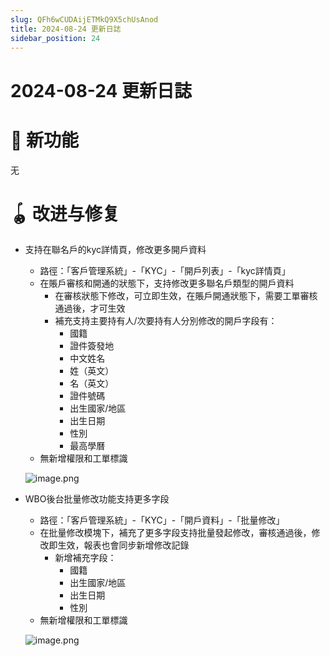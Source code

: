 ```yaml
---
slug: QFh6wCUDAijETMkQ9X5chUsAnod
title: 2024-08-24 更新日誌
sidebar_position: 24
---
```



# 2024-08-24 更新日誌


# 🎉 新功能


无


# 🪀 改进与修复

- 支持在聯名戶的kyc詳情頁，修改更多開戶資料
    - 路徑：「客戶管理系統」-「KYC」-「開戶列表」-「kyc詳情頁」
    - 在賬戶審核和開通的狀態下，支持修改更多聯名戶類型的開戶資料
        - 在審核狀態下修改，可立即生效，在賬戶開通狀態下，需要工單審核通過後，才可生效
        - 補充支持主要持有人/次要持有人分別修改的開戶字段有：
            - 國籍
            - 證件簽發地
            - 中文姓名
            - 姓（英文）
            - 名（英文）
            - 證件號碼
            - 出生國家/地區
            - 出生日期
            - 性別
            - 最高學曆
    - 無新增權限和工單標識

    ![image.png](/assets/5b2ba4a7e7b334305534b7f264cdff74.png)

- WBO後台批量修改功能支持更多字段
    - 路徑：「客戶管理系統」-「KYC」-「開戶資料」-「批量修改」
    - 在批量修改模塊下，補充了更多字段支持批量發起修改，審核通過後，修改即生效，報表也會同步新增修改記錄
        - 新增補充字段：
            - 國籍
            - 出生國家/地區
            - 出生日期
            - 性別
    - 無新增權限和工單標識

    ![image.png](/assets/5ce12f798ce157a2a8e9f4699db65a37.png)

